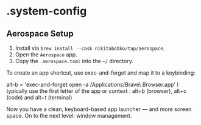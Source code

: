 # .system-config


## Aerospace Setup

1. Install via `brew install --cask nikitabobko/tap/aerospace`.
2. Open the `Aerospace` app.
3. Copy the `.aerospace.toml` into the `~/` directory.

To create an app shortcut, use exec-and-forget and map it to a keybinding:

alt-b = 'exec-and-forget open -a /Applications/Brave\ Browser.app'
I typically use the first letter of the app or context : alt+b (browser), alt+c (code) and alt+t (terminal)

Now you have a clean, keyboard-based app launcher — and more screen space. On to the next level: window management.


